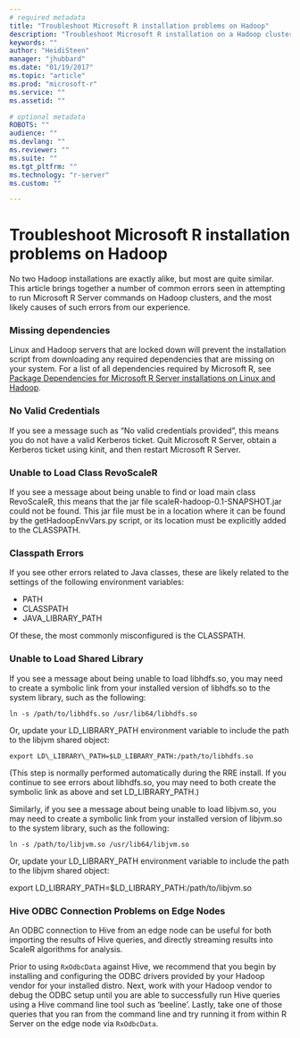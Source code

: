 ```yaml
---
# required metadata
title: "Troubleshoot Microsoft R installation problems on Hadoop"
description: "Troubleshoot Microsoft R installation on a Hadoop cluster."
keywords: ""
author: "HeidiSteen"
manager: "jhubbard"
ms.date: "01/19/2017"
ms.topic: "article"
ms.prod: "microsoft-r"
ms.service: ""
ms.assetid: ""

# optional metadata
ROBOTS: ""
audience: ""
ms.devlang: ""
ms.reviewer: ""
ms.suite: ""
ms.tgt_pltfrm: ""
ms.technology: "r-server"
ms.custom: ""

---
```

# Troubleshoot Microsoft R installation problems on Hadoop

No two Hadoop installations are exactly alike, but most are quite similar. This article brings together a number of common errors seen in attempting to run Microsoft R Server commands on Hadoop clusters, and the most likely causes of such errors from our experience.

### Missing dependencies

Linux and Hadoop servers that are locked down will prevent the installation script from downloading any required dependencies that are missing on your system. For a list of all dependencies required by Microsoft R, see [Package Dependencies for Microsoft R Server installations on Linux and Hadoop](rserver-install-linux-hadoop-packages.md).

### No Valid Credentials

If you see a message such as “No valid credentials provided”, this means you do not have a valid Kerberos ticket. Quit Microsoft R Server, obtain a Kerberos ticket using kinit, and then restart Microsoft R Server.

### Unable to Load Class RevoScaleR

If you see a message about being unable to find or load main class RevoScaleR, this means that the jar file scaleR-hadoop-0.1-SNAPSHOT.jar could not be found. This jar file must be in a location where it can be found by the getHadoopEnvVars.py script, or its location must be explicitly added to the CLASSPATH.

### Classpath Errors

If you see other errors related to Java classes, these are likely related to the settings of the following environment variables:

- PATH
- CLASSPATH
- JAVA\_LIBRARY\_PATH

Of these, the most commonly misconfigured is the CLASSPATH.

### Unable to Load Shared Library

If you see a message about being unable to load libhdfs.so, you may need to create a symbolic link from your installed version of libhdfs.so to the system library, such as the following:

	ln -s /path/to/libhdfs.so /usr/lib64/libhdfs.so

Or, update your LD\_LIBRARY\_PATH environment variable to include the path to the libjvm shared object:

	export LD\_LIBRARY\_PATH=$LD_LIBRARY_PATH:/path/to/libhdfs.so

(This step is normally performed automatically during the RRE install. If you continue to see errors about libhdfs.so, you may need to both create the symbolic link as above and set LD_LIBRARY_PATH.)

Similarly, if you see a message about being unable to load libjvm.so, you may need to create a symbolic link from your installed version of libjvm.so to the system library, such as the following:

	ln -s /path/to/libjvm.so /usr/lib64/libjvm.so

Or, update your LD\_LIBRARY\_PATH environment variable to include the path to the libjvm shared object:

export LD\_LIBRARY\_PATH=$LD\_LIBRARY\_PATH:/path/to/libjvm.so


### Hive ODBC Connection Problems on Edge Nodes

An ODBC connection to Hive from an edge node can be useful for both importing the results of Hive queries, and directly streaming results into ScaleR algorithms for analysis. 

Prior to using `RxOdbcData` against Hive, we recommend that you begin by installing and configuring the ODBC drivers provided by your Hadoop vendor for your installed distro. Next, work with your Hadoop vendor to debug the ODBC setup until you are able to successfully run Hive queries using a Hive command line tool such as ‘beeline’. Lastly, take one of those queries that you ran from the command line and try running it from within R Server on the edge node via `RxOdbcData`.
